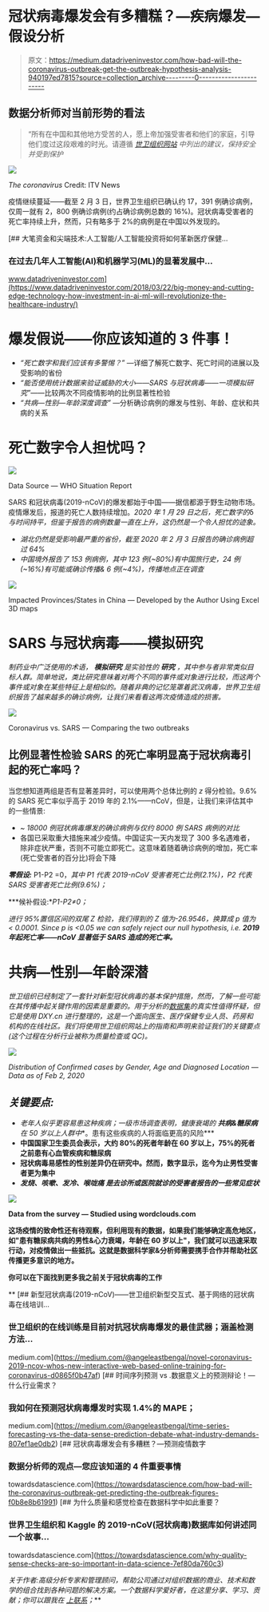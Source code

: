 # 冠状病毒爆发会有多糟糕？—疾病爆发—假设分析

> 原文：<https://medium.datadriveninvestor.com/how-bad-will-the-coronavirus-outbreak-get-the-outbreak-hypothesis-analysis-940197ed7815?source=collection_archive---------0----------------------->

## 数据分析师对当前形势的看法

> “所有在中国和其他地方受苦的人，愿上帝加强受害者和他们的家庭，引导他们度过这段艰难的时光。请遵循 [*世卫组织网站*](https://www.who.int/emergencies/diseases/novel-coronavirus-2019/advice-for-public) *中列出的建议，保持安全并受到保护*

![](img/d16441b061f640d0cb9636e45ac2b396.png)

*The coronavirus* Credit: ITV News

疫情继续蔓延——截至 2 月 3 日，世界卫生组织已确认约 17，391 例确诊病例，仅周一就有 2，800 例确诊病例(约占确诊病例总数的 16%)。冠状病毒受害者的死亡率持续上升，然而，只有略多于 2%的病例是在中国以外发现的。

[](https://www.datadriveninvestor.com/2018/03/22/big-money-and-cutting-edge-technology-how-investment-in-ai-ml-will-revolutionize-the-healthcare-industry/) [## 大笔资金和尖端技术:人工智能/人工智能投资将如何革新医疗保健…

### 在过去几年人工智能(AI)和机器学习(ML)的显著发展中…

www.datadriveninvestor.com](https://www.datadriveninvestor.com/2018/03/22/big-money-and-cutting-edge-technology-how-investment-in-ai-ml-will-revolutionize-the-healthcare-industry/) 

# 爆发假说——你应该知道的 3 件事！

*   *“死亡数字和我们应该有多警惕？”* —详细了解死亡数字、死亡时间的进展以及受影响的省份
*   *“能否使用统计数据来验证威胁的大小——SARS 与冠状病毒——一项模拟研究”*——比较两次不同疫情影响的比例显著性检验
*   *“共病—性别—年龄深度调查”* —分析确诊病例的爆发与性别、年龄、症状和共病的关系

# 死亡数字令人担忧吗？

![](img/e07bd339f096acc6e47fe6de80503917.png)

Data Source — WHO Situation Report

SARS 和冠状病毒(2019-nCoV)的爆发都始于中国——据信都源于野生动物市场。疫情爆发后，报道的死亡人数持续增加。*2020 年 1 月 29 日之后，死亡数字的*δ*与时间持平，但鉴于报告的病例数量一直在上升，这仍然是一个令人担忧的迹象。*

*   *湖北仍然是受影响最严重的省份，截至 2020 年 2 月 3 日报告的确诊病例超过 64%*
*   *中国境外报告了 153 例病例，其中 123 例(~80%)有中国旅行史，24 例(~16%)有可能或确诊传播& 6 例(~4%)，传播地点正在调查*

![](img/2d17f93e3bc20c53702cc5c3c8c0d362.png)

Impacted Provinces/States in China — Developed by the Author Using Excel 3D maps

# SARS 与冠状病毒——模拟研究

*制药业中广泛使用的术语，* ***模拟研究*** *是实验性的* ***研究*** *，其中参与者非常类似目标人群。简单地说，类比研究意味着对两个不同的事件或对象进行比较，而这两个事件或对象在某些特征上是相似的。随着非典的记忆笼罩着武汉病毒，世界卫生组织报告了越来越多的确诊病例，让我们来看看这两次疫情造成的损害。*

![](img/172d68587b7fb2b560b452d91b284ef9.png)

Coronavirus vs. SARS — Comparing the two outbreaks

## 比例显著性检验 SARS 的死亡率明显高于冠状病毒引起的死亡率吗？

当您想知道两组是否有显著差异时，可以使用两个总体比例的 *z* 得分检验。9.6%的 SARS 死亡率似乎高于 2019 年的 2.1%——nCoV，但是，让我们来评估其中的一些情景:

*   *~ 18000 例冠状病毒爆发的确诊病例与仅约 8000 例 SARS 病例的对比*
*   各国已采取重大措施来减少疫情。中国证实一天内发现了 300 多名遇难者，除非症状严重，否则不可能立即死亡。这意味着随着确诊病例的增加，死亡率(死亡受害者的百分比)将会下降

***零假设:*** P1-P2 =0，*其中 P1 代表 2019-nCoV 受害者死亡比例(2.1%)，P2 代表 SARS 受害者死亡比例(9.6%)；*

***候补假设:***P1-P2*≠0；*

*进行 95%置信区间的双尾 Z 检验，我们得到的 Z 值为-26.9546，换算成 p 值为< 0.0001\. Since p is <0.05 we can safely reject our null hypothesis, i.e. ***2019 年起死亡率——nCoV 显著低于 SARS 造成的死亡率。****

# **共病—性别—年龄深潜**

*世卫组织已经制定了一套针对新型冠状病毒的基本保护措施，然而，了解一些可能在其传播中起关键作用的因素是重要的。用于分析的[数据集](https://docs.google.com/spreadsheets/d/1jS24DjSPVWa4iuxuD4OAXrE3QeI8c9BC1hSlqr-NMiU/edit#gid=1180262595)的真实性值得怀疑，但它是使用 DXY.cn 进行整理的，这是一个面向医生、医疗保健专业人员、药房和机构的在线社区。我们将使用世卫组织网站上的指南和声明来验证我们的关键要点(这个过程在分析行业被称为质量检查或 QC)。*

*![](img/03737f8539d38e1cfea7f63f34236522.png)*

*Distribution of Confirmed cases by Gender, Age and Diagnosed Location — Data as of Feb 2, 2020*

## *关键要点:*

*   **老年人似乎更容易患这种疾病；一级市场调查表明，健康衰竭的* ***共病&糖尿病*** *在 50 岁以上人群中***。患有这些疾病的人将面临更高的风险***
*   **中国国家卫生委员会表示，大约 80%的死者年龄在 60 岁以上，75%的死者之前患有心血管疾病和糖尿病**
*   **冠状病毒易感性的性别差异仍在研究中。然而，数字显示，迄今为止男性受害者更为集中**
*   *****发烧、咳嗽、发冷、喉咙痛*** *是去诊所或医院就诊的受害者报告的一些常见症状***

**![](img/56540b102941b35596d0c8faf56cda5c.png)**

**Data from the survey — Studied using wordclouds.com**

**这场疫情的致命性还有待观察，但利用现有的数据，如果我们能够确定高危地区，如"**患有糖尿病共病的男性&心力衰竭，年龄在 60 岁以上"**，我们就可以迅速采取行动，对疫情做出一些抵抗。这就是数据科学家&分析师需要携手合作并帮助社区传播更多意识的地方。**

**你可以在下面找到更多我之前关于冠状病毒的工作**

**[](https://medium.com/@angeleastbengal/novel-coronavirus-2019-ncov-whos-new-interactive-web-based-online-training-for-coronavirus-d0865f0b47af) [## 新型冠状病毒(2019-nCoV)——世卫组织新型交互式、基于网络的冠状病毒在线培训…

### 世卫组织的在线训练是目前对抗冠状病毒爆发的最佳武器；涵盖检测方法…

medium.com](https://medium.com/@angeleastbengal/novel-coronavirus-2019-ncov-whos-new-interactive-web-based-online-training-for-coronavirus-d0865f0b47af) [](https://medium.com/@angeleastbengal/time-series-forecasting-vs-the-data-sense-prediction-debate-what-industry-demands-807ef1ae0db2) [## 时间序列预测 vs .数据意义上的预测辩论！—什么行业需求？

### 我如何在预测冠状病毒爆发时实现 1.4%的 MAPE；

medium.com](https://medium.com/@angeleastbengal/time-series-forecasting-vs-the-data-sense-prediction-debate-what-industry-demands-807ef1ae0db2) [](https://towardsdatascience.com/how-bad-will-the-coronavirus-outbreak-get-predicting-the-outbreak-figures-f0b8e8b61991) [## 冠状病毒爆发会有多糟糕？—预测疫情数字

### 数据分析师的观点—您应该知道的 4 件重要事情

towardsdatascience.com](https://towardsdatascience.com/how-bad-will-the-coronavirus-outbreak-get-predicting-the-outbreak-figures-f0b8e8b61991) [](https://towardsdatascience.com/why-quality-sense-checks-are-so-important-in-data-science-7ef80da760c3) [## 为什么质量和感觉检查在数据科学中如此重要？

### 世界卫生组织和 Kaggle 的 2019-nCoV(冠状病毒)数据库如何讲述同一个故事…

towardsdatascience.com](https://towardsdatascience.com/why-quality-sense-checks-are-so-important-in-data-science-7ef80da760c3) 

*关于作者:高级分析专家和管理顾问，帮助公司通过对组织数据的商业、技术和数学的组合找到各种问题的解决方案。一个数据科学爱好者，在这里分享、学习、贡献；你可以跟我在* [*上联系*](https://www.linkedin.com/in/angel-das-9532bb12a/)*；***